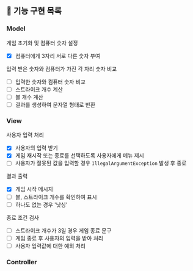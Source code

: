 ## 🚀 기능 구현 목록

### Model
게임 초기화 및 컴퓨터 숫자 설정
- [x]  컴퓨터에게 3자리 서로 다른 숫자 부여

입력 받은 숫자와 컴퓨터가 가진 각 자리 숫자 비교
- [ ]  입력한 숫자와 컴퓨터 숫자 비교
- [ ]  스트라이크 개수 계산
- [ ]  볼 개수 계산
- [ ]  결과를 생성하여 문자열 형태로 반환

### View
사용자 입력 처리
- [x]  사용자의 입력 받기
- [x]  게임 재시작 또는 종료를 선택하도록 사용자에게 메뉴 제시
- [ ]  사용자가 잘못된 값을 입력할 경우 `IllegalArgumentException` 발생 후 종료

결과 출력
- [x]  게임 시작 메시지
- [ ]  볼, 스트라이크 개수를 확인하여 표시
- [ ]  하나도 없는 경우 '낫싱'

종료 조건 검사
- [ ]  스트라이크 개수가 3일 경우 게임 종료 문구
- [ ]  게임 종료 후 사용자의 입력을 받아 처리
- [ ]  사용자 입력값에 대한 예외 처리

### Controller
게임 시작/재시작 or 프로그램 종료
- [ ]  게임을 시작하고, 진행 중인 동안 게임 루프를 유지
- [ ]  선택값에 대한 예외 처리선택
- [ ]  선택값에 따른 게임 재시작 또는 종료

문자열 파싱
- [x]  사용자가 입력한 문자열을 파싱하여 3자리 숫자로 변환
- [x]  사용자 입력의 유효성을 검사

### 라이브러리
라이브러리 활용
- [x]  Randoms 라이브러리를 활용하여 컴퓨터 숫자 생성
- [x]  Console 라이브러리를 활용하여 사용자의 입력을 받음

### 예외 처리
- [x]  사용자가 입력한 값이 3자리 수가 아닌 경우
- [x]  사용자가 입력한 수가 1에서 9 사이의 범위를 벗어나는 경우
- [x]  사용자가 중복된 숫자를 입력한 경우
- [ ]  사용자가 게임 종료 또는 재시작 메뉴에서 1 또는 2 이외의 값 입력한 경우

### Test:
- [ ]  ApplicationTest의 모든 테스트 성공

## 📝 문제 요약 (Problem Summary)
### 숫자 야구 게임 ⚾️
숫자 야구 게임은 컴퓨터와 사용자 간에 진행되는 게임으로,
사용자가 1부터 9까지 서로 다른 3자리의 숫자를 맞추는 게임입니다.
- 컴퓨터는 임의의 3자리 숫자를 선택
- 사용자는 그 숫자를 맞추기 위해 여러 번 시도
- 게임은 스트라이크, 볼 및 낫싱 힌트를 통해 진행
- 사용자가 3개의 숫자를 모두 맞히면 승리

## 입력과 출력 (Input and Output)

- 사용자는 1에서 9까지 서로 다른 3자리 숫자를 입력합니다.
- 게임 결과에 따라 스트라이크와 볼 개수, 낫싱을 출력합니다.
- 게임 종료 시 승리 또는 게임 종료 메시지를 출력합니다.

## 문제의 흐름 (Problem Flow)

1. 게임 시작 메시지 출력
2. 컴퓨터가 1에서 9까지 서로 다른 임의의 3자리 숫자 선택
3. 사용자가 숫자 입력
    - 3자리 숫자 입력
    - 1에서 9까지의 서로 다른 숫자 입력
4. 입력된 숫자와 컴퓨터의 숫자 비교
    - 스트라이크 개수 계산
    - 볼 개수 계산
    - 결과 출력
        - 낫싱
        - 볼, 스트라이크 개수 출력
5. 승리 여부 확인 (3스트라이크인 경우 승리)
6. 게임 재시작 또는 종료 선택
    - 1: 게임 재시작
    - 2: 게임 종료

## 📍 Git 커밋 컨벤션 (Git Commit Convention)

이 프로젝트는 Git 커밋 컨벤션을 따릅니다. 커밋 메시지는 다음과 같은 형식을 따릅니다:

- `feat`: 새로운 기능 추가
- `fix`: 버그 수정
- `docs`: 문서 업데이트
- `style`: 코드 포맷 변경 또는 주석 수정
- `refactor`: 리팩토링
- `test`: 테스트 케이스 추가 또는 테스트 관련 수정
- `chore`: 빌드 관련 작업, 패키지 관리 등
- `rename`: 파일 또는 폴더 이름 변경
- `remove`: 파일 삭제